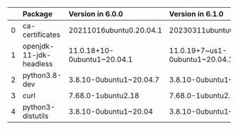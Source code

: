 <!-- markdown-link-check-disable -->

|    | Package                 | Version in 6.0.0            | Version in 6.1.0               | Status   |
|---:|:------------------------|:----------------------------|:-------------------------------|:---------|
|  0 | ca-certificates         | 20211016ubuntu0.20.04.1     | 20230311ubuntu0.20.04.1        | UPDATED  |
|  1 | openjdk-11-jdk-headless | 11.0.18+10-0ubuntu1~20.04.1 | 11.0.19+7~us1-0ubuntu1~20.04.1 | UPDATED  |
|  2 | python3.8-dev           | 3.8.10-0ubuntu1~20.04.7     | 3.8.10-0ubuntu1~20.04.8        | UPDATED  |
|  3 | curl                    | 7.68.0-1ubuntu2.18          | 7.68.0-1ubuntu2.18             |          |
|  4 | python3-distutils       | 3.8.10-0ubuntu1~20.04       | 3.8.10-0ubuntu1~20.04          |          |